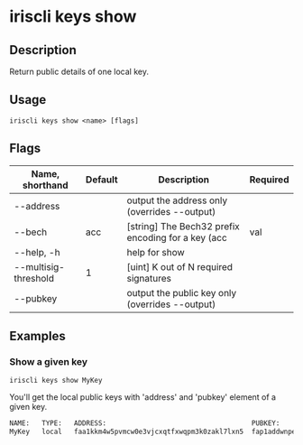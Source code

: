 # iriscli keys show

## Description

Return public details of one local key.

## Usage

```
iriscli keys show <name> [flags]
```

## Flags

| Name, shorthand      | Default           | Description                                                    | Required |
| -------------------- | ----------------- | -------------------------------------------------------------- | -------- |
| --address            |                   | output the address only (overrides --output)                   |          |
| --bech               | acc               | [string] The Bech32 prefix encoding for a key (acc|val|cons)   |          |
| --help, -h           |                   | help for show                                                  |          |
| --multisig-threshold | 1                 | [uint] K out of N required signatures                          |          |
| --pubkey             |                   | output the public key only (overrides --output)                |          |

## Examples

### Show a given key

```shell
iriscli keys show MyKey
```

You'll get the local public keys with 'address' and 'pubkey' element of a given key.

```txt
NAME:	TYPE:	ADDRESS:						            PUBKEY:
MyKey	local	faa1kkm4w5pvmcw0e3vjcxqtfxwqpm3k0zakl7lxn5	fap1addwnpepq0gsl90v9dgac3r9hzgz53ul5ml5ynq89ax9x8qs5jgv5z5vyssskww57lw
```
